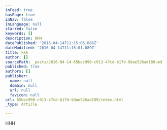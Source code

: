 ```yaml
---
inFeed: true
hasPage: true
inNav: false
inLanguage: null
starred: false
keywords: []
description: HHH
datePublished: '2016-04-14T11:15:05.086Z'
dateModified: '2016-04-14T11:15:01.089Z'
title: kkk
author: []
sourcePath: _posts/2016-04-14-65bec990-c913-47cd-b17d-9dae526ad189.md
published: true
authors: []
publisher:
  name: null
  domain: null
  url: null
  favicon: null
url: 65bec990-c913-47cd-b17d-9dae526ad189/index.html
_type: Article

---
```

HHH